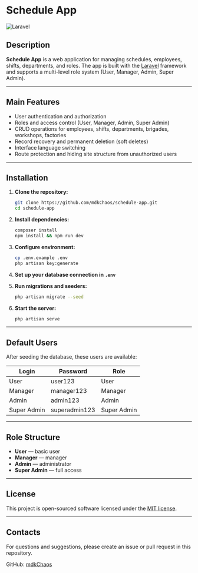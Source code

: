 # Schedule App

![Laravel](https://raw.githubusercontent.com/laravel/art/master/logo-lockup/5%20SVG/2%20CMYK/1%20Full%20Color/laravel-logolockup-cmyk-red.svg)

## Description

**Schedule App** is a web application for managing schedules, employees, shifts, departments, and roles. The app is built with the [Laravel](https://laravel.com/) framework and supports a multi-level role system (User, Manager, Admin, Super Admin).

---

## Main Features

-   User authentication and authorization
-   Roles and access control (User, Manager, Admin, Super Admin)
-   CRUD operations for employees, shifts, departments, brigades, workshops, factories
-   Record recovery and permanent deletion (soft deletes)
-   Interface language switching
-   Route protection and hiding site structure from unauthorized users

---

## Installation

1. **Clone the repository:**

    ```sh
    git clone https://github.com/mdkChaos/schedule-app.git
    cd schedule-app
    ```

2. **Install dependencies:**

    ```sh
    composer install
    npm install && npm run dev
    ```

3. **Configure environment:**

    ```sh
    cp .env.example .env
    php artisan key:generate
    ```

4. **Set up your database connection in `.env`**

5. **Run migrations and seeders:**

    ```sh
    php artisan migrate --seed
    ```

6. **Start the server:**
    ```sh
    php artisan serve
    ```

---

## Default Users

After seeding the database, these users are available:

| Login       | Password      | Role        |
| ----------- | ------------- | ----------- |
| User        | user123       | User        |
| Manager     | manager123    | Manager     |
| Admin       | admin123      | Admin       |
| Super Admin | superadmin123 | Super Admin |

---

## Role Structure

-   **User** — basic user
-   **Manager** — manager
-   **Admin** — administrator
-   **Super Admin** — full access

---

## License

This project is open-sourced software licensed under the [MIT license](https://opensource.org/licenses/MIT).

---

## Contacts

For questions and suggestions, please create an issue or pull request in this repository.

GitHub: [mdkChaos](https://github.com/mdkChaos)
